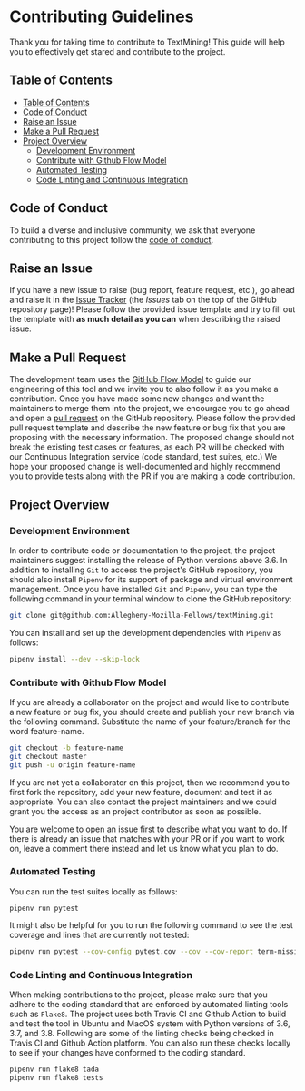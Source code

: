 # Contributing Guidelines

Thank you for taking time to contribute to TextMining! This guide will help you
to effectively get stared and contribute to the project.

## Table of Contents

  - [Table of Contents](#table-of-contents)
  - [Code of Conduct](#code-of-conduct)
  - [Raise an Issue](#raise-an-issue)
  - [Make a Pull Request](#make-a-pull-request)
  - [Project Overview](#project-overview)
    - [Development Environment](#development-environment)
    - [Contribute with Github Flow Model](#contribute-with-github-flow-model)
    - [Automated Testing](#automated-testing)
    - [Code Linting and Continuous Integration](#code-linting-and-continuous-integration)

## Code of Conduct

To build a diverse and inclusive community, we ask that everyone contributing to this project follow the [code of conduct](https://github.com/Allegheny-Ethical-CS/textMining/blob/master/CODE_OF_CONDUCT.md).

## Raise an Issue

If you have a new issue to raise (bug report, feature request, etc.), go ahead and raise it in the [Issue Tracker](https://github.com/Allegheny-Ethical-CS/textMining/issues) (the *Issues* tab on the top of the GitHub repository page)! Please follow the provided issue template and try to fill out the template with **as much detail as you can** when describing the raised issue.

## Make a Pull Request

The development team uses the [GitHub Flow Model](https://guides.github.com/introduction/flow/) to guide our engineering of this tool and we invite you to also follow it as you make a contribution. Once you have made some new changes and want the maintainers to merge them into the project, we encourgae you to go ahead and open a [pull request](https://github.com/Allegheny-Ethical-CS/textMining/pulls) on the GitHub repository. Please follow the provided pull request template and describe the new feature or bug fix that you are proposing with the necessary information. The proposed change should not break the existing test cases or features, as each PR will be checked with our Continuous Integration service (code standard, test suites, etc.) We hope your proposed change is well-documented and highly recommend you to provide tests along with the PR if you are making a code contribution.

## Project Overview

### Development Environment

In order to contribute code or documentation to the project, the project maintainers suggest installing the release of Python versions above 3.6. In addition to installing `Git` to access the project's GitHub repository, you should also install `Pipenv` for its support of package and virtual environment management. Once you have installed `Git` and `Pipenv`, you can type the following command in your terminal window to clone the GitHub repository:

```sh
git clone git@github.com:Allegheny-Mozilla-Fellows/textMining.git
```

You can install and set up the development dependencies with `Pipenv` as follows:

```sh
pipenv install --dev --skip-lock
```

### Contribute with Github Flow Model

If you are already a collaborator on the project and would like to contribute a new feature or bug fix, you should create and publish your new branch via the following command. Substitute the name of your feature/branch for the word feature-name.

```bash
git checkout -b feature-name
git checkout master
git push -u origin feature-name
```

If you are not yet a collaborator on this project, then we recommend you to first fork the repository, add your new feature, document and test it as appropriate. You can also contact the project maintainers and we could grant you the access as an project contributor as soon as possible.

You are welcome to open an issue first to describe what you want to do. If there is already an issue that matches with your PR or if you want to work on, leave a comment there instead and let us know what you plan to do.

### Automated Testing

You can run the test suites locally as follows:

```ba
pipenv run pytest
```

It might also be helpful for you to run the following command to see the test
coverage and lines that are currently not tested:

```bash
pipenv run pytest --cov-config pytest.cov --cov --cov-report term-missing
```

### Code Linting and Continuous Integration

When making contributions to the project, please make sure that you adhere to the coding standard that are enforced by automated linting tools such as `Flake8`. The project uses both Travis CI and Github Action to build and test the tool in Ubuntu and MacOS system with Python versions of 3.6, 3.7, and 3.8. Following are some of the linting checks being checked in Travis CI and Github Action platform. You can also run these checks locally to see if your changes have conformed to the coding standard.

```sh
pipenv run flake8 tada
pipenv run flake8 tests
```
